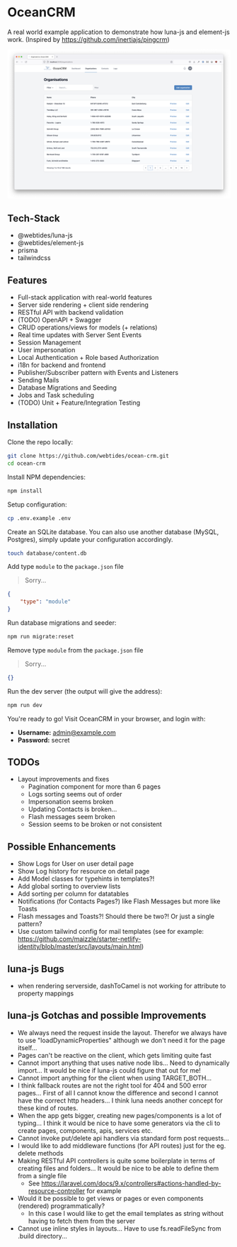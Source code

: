 # OceanCRM

A real world example application to demonstrate how luna-js and element-js work. (Inspired by https://github.com/inertiajs/pingcrm)

![](./screenshot.png)

## Tech-Stack

-   @webtides/luna-js
-   @webtides/element-js
-   prisma
-   tailwindcss

## Features

- Full-stack application with real-world features
- Server side rendering + client side rendering
- RESTful API with backend validation
- (TODO) OpenAPI + Swagger
- CRUD operations/views for models (+ relations)
- Real time updates with Server Sent Events
- Session Management
- User impersonation
- Local Authentication + Role based Authorization
- i18n for backend and frontend
- Publisher/Subscriber pattern with Events and Listeners
- Sending Mails
- Database Migrations and Seeding
- Jobs and Task scheduling
- (TODO) Unit + Feature/Integration Testing

## Installation

Clone the repo locally:

```sh
git clone https://github.com/webtides/ocean-crm.git
cd ocean-crm
```

Install NPM dependencies:

```sh
npm install
```

Setup configuration:

```sh
cp .env.example .env
```

Create an SQLite database. You can also use another database (MySQL, Postgres), simply update your configuration accordingly.

```sh
touch database/content.db
```

Add type `module` to the `package.json` file

> Sorry...

```json
{
    "type": "module"
}
```

Run database migrations and seeder:

```sh
npm run migrate:reset
```

Remove type `module` from the `package.json` file

> Sorry...

```json
{}
```

Run the dev server (the output will give the address):

```sh
npm run dev
```

You're ready to go! Visit OceanCRM in your browser, and login with:

-   **Username:** admin@example.com
-   **Password:** secret

## TODOs

-   Layout improvements and fixes
    -   Pagination component for more than 6 pages
    -   Logs sorting seems out of order
    -   Impersonation seems broken
    -   Updating Contacts is broken...
    -   Flash messages seem broken
    -   Session seems to be broken or not consistent

## Possible Enhancements

- Show Logs for User on user detail page
- Show Log history for resource on detail page
- Add Model classes for typehints in templates?!
- Add global sorting to overview lists
- Add sorting per column for datatables
- Notifications (for Contacts Pages?) like Flash Messages but more like Toasts
- Flash messages and Toasts?! Should there be two?! Or just a single pattern?
- Use custom tailwind config for mail templates (see for example: https://github.com/maizzle/starter-netlify-identity/blob/master/src/layouts/main.html)

## luna-js Bugs

-   when rendering serverside, dashToCamel is not working for attribute to property mappings

## luna-js Gotchas and possible Improvements

- We always need the request inside the layout. Therefor we always have to use "loadDynamicProperties" although we don't need it for the page itself...
- Pages can't be reactive on the client, which gets limiting quite fast
- Cannot import anything that uses native node libs... Need to dynamically import... It would be nice if luna-js could figure that out for me!
- Cannot import anything for the client when using TARGET_BOTH...
- I think fallback routes are not the right tool for 404 and 500 error pages... First of all I cannot know the difference and second I cannot have the correct http headers... I think luna needs another concept for these kind of routes.
- When the app gets bigger, creating new pages/components is a lot of typing... I think it would be nice to have some generators via the cli to create pages, components, apis, services etc.
- Cannot invoke put/delete api handlers via standard form post requests...
- I would like to add middleware functions (for API routes) just for the eg. delete methods
- Making RESTful API controllers is quite some boilerplate in terms of creating files and folders... It would be nice to be able to define them from a single file
    - See https://laravel.com/docs/9.x/controllers#actions-handled-by-resource-controller for example
- Would it be possible to get views or pages or even components (rendered) programmatically?
  - In this case I would like to get the email templates as string without having to fetch them from the server
- Cannot use inline styles in layouts... Have to use fs.readFileSync from .build directory...
